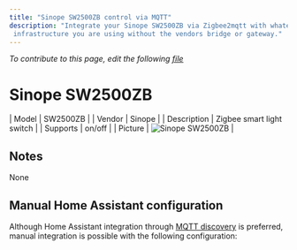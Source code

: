 ```yaml
---
title: "Sinope SW2500ZB control via MQTT"
description: "Integrate your Sinope SW2500ZB via Zigbee2mqtt with whatever smart home
 infrastructure you are using without the vendors bridge or gateway."
---
```


*To contribute to this page, edit the following
[file](https://github.com/Koenkk/zigbee2mqtt.io/blob/master/docs/devices/SW2500ZB.md)*

# Sinope SW2500ZB

| Model | SW2500ZB  |
| Vendor  | Sinope  |
| Description | Zigbee smart light switch |
| Supports | on/off |
| Picture | ![Sinope SW2500ZB](./assets/devices/SW2500ZB.jpg) |

## Notes

None

## Manual Home Assistant configuration
Although Home Assistant integration through [MQTT discovery](../integration/home_assistant) is preferred,
manual integration is possible with the following configuration:
